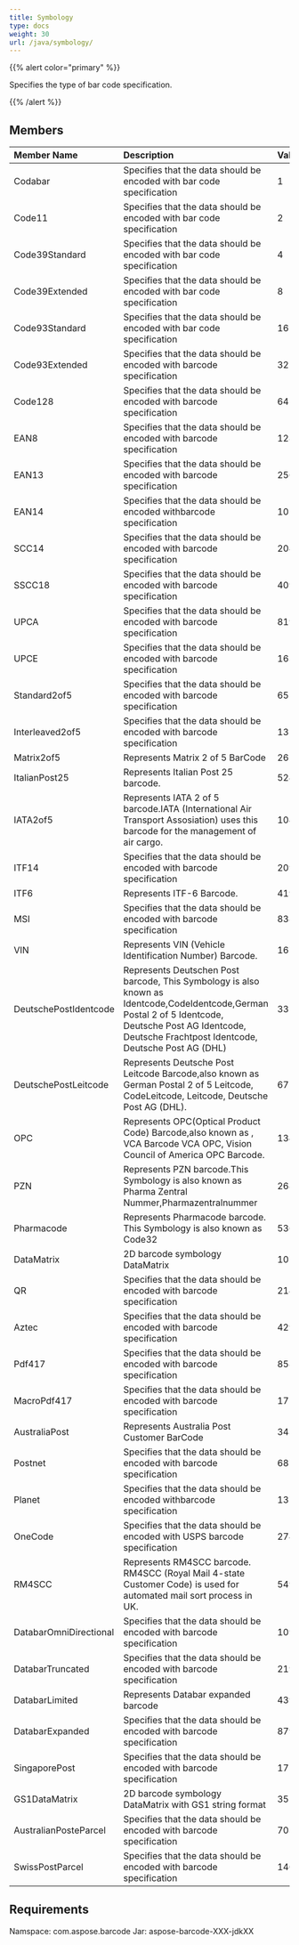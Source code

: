 ```yaml
---
title: Symbology
type: docs
weight: 30
url: /java/symbology/
---
```


{{% alert color="primary" %}} 

Specifies the type of bar code specification.

{{% /alert %}} 
## **Members**

|**Member Name**|**Description**|**Value**|
| :- | :- | :- |
|Codabar |Specifies that the data should be encoded with bar code specification |1 |
|Code11 |Specifies that the data should be encoded with bar code specification |2 |
|Code39Standard |Specifies that the data should be encoded with bar code specification |4 |
|Code39Extended |Specifies that the data should be encoded with bar code specification |8 |
|Code93Standard |Specifies that the data should be encoded with bar code specification |16 |
|Code93Extended |Specifies that the data should be encoded with barcode specification |32 |
|Code128 |Specifies that the data should be encoded with barcode specification |64 |
|EAN8 |Specifies that the data should be encoded with barcode specification |128 |
|EAN13 |Specifies that the data should be encoded with barcode specification  |256 |
|EAN14 |Specifies that the data should be encoded withbarcode specification |1024 |
|SCC14 |Specifies that the data should be encoded with barcode specification |2048 |
|SSCC18 |Specifies that the data should be encoded with barcode specification |4096 |
|UPCA |Specifies that the data should be encoded with barcode specification |8192 |
|UPCE |Specifies that the data should be encoded with barcode specification |16384 |
|Standard2of5 |Specifies that the data should be encoded with barcode specification |65536 |
|Interleaved2of5 |Specifies that the data should be encoded with barcode specification |131072 |
|Matrix2of5 |Represents Matrix 2 of 5 BarCode |262144 |
|ItalianPost25 |Represents Italian Post 25 barcode. |524288 |
|IATA2of5 |Represents IATA 2 of 5 barcode.IATA (International Air Transport Assosiation) uses this barcode for the management of air cargo. |1048576 |
|ITF14 |Specifies that the data should be encoded with barcode specification |2097152 |
|ITF6 |Represents ITF-6 Barcode. |4194304 |
|MSI |Specifies that the data should be encoded with barcode specification |8388608 |
|VIN |Represents VIN (Vehicle Identification Number) Barcode. |16777216 |
|DeutschePostIdentcode |Represents Deutschen Post barcode, This Symbology is also known as Identcode,CodeIdentcode,German Postal 2 of 5 Identcode,   <br>Deutsche Post AG Identcode, Deutsche Frachtpost Identcode, Deutsche Post AG (DHL) |33554432 |
|DeutschePostLeitcode |Represents Deutsche Post Leitcode Barcode,also known as German Postal 2 of 5 Leitcode, CodeLeitcode, Leitcode, Deutsche Post AG (DHL). |67108864 |
|OPC |Represents OPC(Optical Product Code) Barcode,also known as , VCA Barcode VCA OPC, Vision Council of America OPC Barcode. |134217728 |
|PZN |Represents PZN barcode.This Symbology is also known as Pharma Zentral Nummer,Pharmazentralnummer |268435456 |
|Pharmacode |Represents Pharmacode barcode. This Symbology is also known as Code32 |536870912 |
|DataMatrix |2D barcode symbology DataMatrix |1073741824 |
|QR |Specifies that the data should be encoded with barcode specification |2147483648 |
|Aztec |Specifies that the data should be encoded with barcode specification |4294967296 |
|Pdf417 |Specifies that the data should be encoded with barcode specification |8589934592 |
|MacroPdf417 |Specifies that the data should be encoded with barcode specification |17179869184 |
|AustraliaPost |Represents Australia Post Customer BarCode |34359738368 |
|Postnet |Specifies that the data should be encoded with barcode specification |68719476736 |
|Planet |Specifies that the data should be encoded withbarcode specification |137438953472 |
|OneCode |Specifies that the data should be encoded with USPS barcode specification |274877906944 |
|RM4SCC |Represents RM4SCC barcode. RM4SCC (Royal Mail 4-state Customer Code) is used for automated mail sort process in UK. |549755813888 |
|DatabarOmniDirectional |Specifies that the data should be encoded with barcode specification |1099511627776 |
|DatabarTruncated |Specifies that the data should be encoded with barcode specification |2199023255552 |
|DatabarLimited |Represents Databar expanded barcode |4398046511104 |
|DatabarExpanded |Specifies that the data should be encoded with barcode specification |8796093022208 |
|SingaporePost |Specifies that the data should be encoded with barcode specification |17592186044416 |
|GS1DataMatrix |2D barcode symbology DataMatrix with GS1 string format |35184372088832 |
|AustralianPosteParcel |Specifies that the data should be encoded with barcode specification |70368744177664 |
|SwissPostParcel |Specifies that the data should be encoded with barcode specification |140737488355328 |
## **Requirements**
Namspace: com.aspose.barcode
Jar: aspose-barcode-XXX-jdkXX
